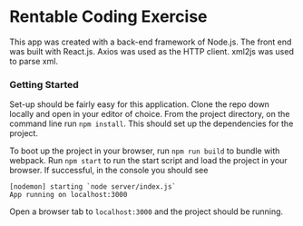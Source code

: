 # Rentable Coding Exercise

This app was created with a back-end framework of Node.js. The front end was built with React.js. Axios was used as the HTTP client. xml2js was used to parse xml.

### Getting Started

Set-up should be fairly easy for this application. Clone the repo down locally and open in your editor of choice. From the project directory, on the command line run `npm install`. This should set up the dependencies for the project.

To boot up the project in your browser, run `npm run build` to bundle with webpack. Run `npm start` to run the start script and load the project in your browser. If successful, in the console you should see

```
[nodemon] starting `node server/index.js`
App running on localhost:3000
```

Open a browser tab to `localhost:3000` and the project should be running.
